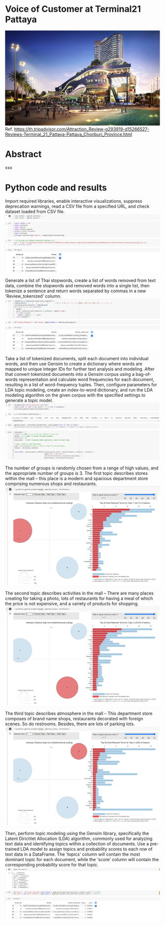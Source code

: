 # Voice of Customer at Terminal21 Pattaya
![Alt Text](https://github.com/ChawinTSR/MADT8101_Customer_Analytics/blob/a4248ca4f24e90eb295b6f38fa993cdee7e55a22/05_Voice%20of%20Customer%20Analytics/Figures/Terminal21Pattaya.jpg)
Ref. https://th.tripadvisor.com/Attraction_Review-g293919-d15266527-Reviews-Terminal_21_Pattaya-Pattaya_Chonburi_Province.html

# Abstract
xxx

# Python code and results
Import required libraries, enable interactive visualizations, suppress deprecation warnings, read a CSV file from a specified URL, and check dataset loaded from CSV file.
![Alt Text](https://github.com/ChawinTSR/MADT8101_Customer_Analytics/blob/a4248ca4f24e90eb295b6f38fa993cdee7e55a22/05_Voice%20of%20Customer%20Analytics/Figures/Screenshot_001.png)

Generate a list of Thai stopwords, create a list of words removed from text data, combine the stopwords and removed words into a single list, then tokenize a sentence and return words separated by commas in a new 'Review_tokenized' column.
![Alt Text](https://github.com/ChawinTSR/MADT8101_Customer_Analytics/blob/a4248ca4f24e90eb295b6f38fa993cdee7e55a22/05_Voice%20of%20Customer%20Analytics/Figures/Screenshot_002.png)

Take a list of tokenized documents, split each document into individual words, and then use Gensim to create a dictionary where words are mapped to unique integer IDs for further text analysis and modeling. After that convert tokenized documents into a Gensim corpus using a bag-of-words representation and calculate word frequencies for each document, resulting in a list of word-frequency tuples.
Then, configure parameters for LDA topic modeling, create an index-to-word dictionary, and run the LDA modeling algorithm on the given corpus with the specified settings to generate a topic model.
![Alt Text](https://github.com/ChawinTSR/MADT8101_Customer_Analytics/blob/a4248ca4f24e90eb295b6f38fa993cdee7e55a22/05_Voice%20of%20Customer%20Analytics/Figures/Screenshot_003.png)

The number of groups is randomly chosen from a range of high values, and the appropriate number of groups is 3. The first topic describes stores within the mall – this place is a modern and spacious department store comprising numerous shops and restaurants.
![Alt Text](https://github.com/ChawinTSR/MADT8101_Customer_Analytics/blob/d56b3f6ae22901ee0c5fc23cfda7889eab728130/05_Voice%20of%20Customer%20Analytics/Figures/Screenshot_004.png)

The second topic describes activities in the mall – There are many places creating for taking a photo, lots of restaurants for having a meal of which the price is not expensive, and a variety of products for shopping.
![Alt Text](https://github.com/ChawinTSR/MADT8101_Customer_Analytics/blob/d56b3f6ae22901ee0c5fc23cfda7889eab728130/05_Voice%20of%20Customer%20Analytics/Figures/Screenshot_005.png)

The third topic describes atmosphere in the mall – This department store composes of brand name shops, restaurants decorated with foreign scenes. So do restrooms. Besides, there are lots of parking lots.
![Alt Text](https://github.com/ChawinTSR/MADT8101_Customer_Analytics/blob/d56b3f6ae22901ee0c5fc23cfda7889eab728130/05_Voice%20of%20Customer%20Analytics/Figures/Screenshot_006.png)

Then, perform topic modeling using the Gensim library, specifically the Latent Dirichlet Allocation (LDA) algorithm, commonly used for analyzing text data and identifying topics within a collection of documents. Use a pre-trained LDA model to assign topics and probability scores to each row of text data in a DataFrame. The 'topics' column will contain the most dominant topic for each document, while the 'score' column will contain the corresponding probability score for that topic.
![Alt Text](https://github.com/ChawinTSR/MADT8101_Customer_Analytics/blob/d56b3f6ae22901ee0c5fc23cfda7889eab728130/05_Voice%20of%20Customer%20Analytics/Figures/Screenshot_007.png)
